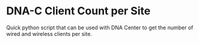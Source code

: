 # DNA-C Client Count per Site 
Quick python script that can be used with DNA Center to get the number of wired and wireless clients per site.
